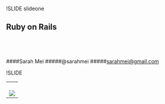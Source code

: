 !SLIDE slideone

## Ruby on Rails
## &nbsp;
####Sarah Mei
#####@sarahmei
#####sarahmei@gmail.com

!SLIDE

<table height="100%">
<tr>
<td valign="top">
&nbsp;<br/>
<img src="img/looksmart.gif">
</td>
</tr>
</table>

!SLIDE

<table height="100%">
<tr>
<td valign="top">
&nbsp;<br/>
<img src="img/looksmart.gif"><br/>
<img src="img/rails_logo.jpg" height="250">
</td>
</tr>
</table>

!SLIDE

<table height="100%">
<tr>
<td valign="top">
&nbsp;<br/>
<img src="img/looksmart.gif"><br/>
<img src="img/rails_logo.jpg" height="250"><br/>
<img src="img/duke.png" height="100">
<img src="img/javascript_dialog.png" height="100">
<img src="img/opengl.png" height="100"><br/>
<img src="img/c_plus_plus.jpg" height="100">
<img src="img/php_logo.jpg" height="100">
<H1>(etc.)</H1>
</td>
</tr>
</table>

!SLIDE centereverything

<img src="img/chibis.jpg"> 

!SLIDE

<img src="img/ucsd_slide.jpg">

!SLIDE centereverything

<img src="img/calspace-slide.jpg">

!SLIDE centereverything

<img src="img/mosaic.jpg">

!SLIDE centereverything

<img src="img/astronaut-camera.jpg">

!SLIDE centereverything

<img src="img/nasa_brazil.jpg">

!SLIDE

<img src="img/web-application.png">

!SLIDE

<table width="100%">
<tr>
<td align="center">
<img src="img/ruby-logo.jpg" width="250">
</td>
<td align="center">
<img src="img/rails_logo.jpg">
</td>
</tr>
<tr>
<td>&nbsp;</td>
<td>&nbsp;</td>
</tr>
</table>
# &nbsp;
# &nbsp;
# &nbsp;

!SLIDE

<table width="100%">
<tr>
<td align="center">
<img src="img/ruby-logo.jpg" width="250">
</td>
<td align="center">
<img src="img/rails_logo.jpg">
</td>
</tr>
<tr>
<td align="center">
<font size="15">Language</font>
</td>
<td align="center">
<font size="15">Framework</font>
</td>
</tr>
</table>
# &nbsp;
# &nbsp;

!SLIDE

<code>puts "Hello, world!"</code>

!SLIDE

<b><pre><code><font size="6">
class HelloWorldApp {
 public static void main(String[] args) {
  System.out.println("Hello, world!");
 }
}
</font></code></pre></b>

!SLIDE

<table width="100%">
<tr>
<td align="center">
<img src="img/ruby-logo.jpg" width="250">
</td>
<td align="center">
<img src="img/rails_logo.jpg">
</td>
</tr>
<tr>
<td align="center">
<font size="15">Language</font>
</td>
<td align="center">
<font size="15">Framework</font>
</td>
</tr>
</table>
# &nbsp;
# &nbsp;

!SLIDE

## Step 1:

<pre><code>
rails tweetbook
</code></pre>

!SLIDE

## Step 2: 

<pre><code>
cd tweetbook
ruby script/generate scaffold 
  status_update 
  name:string 
  status:string
rake db:migrate
</code></pre>

!SLIDE

## What does this get us?
* A status_updates table
* Basic HTML pages and forms for status updates
* Everything's wired up!

!SLIDE

## Step 3:

<pre><code>
 ruby script/server
</code></pre>

!SLIDE

<img src="img/new_status_update.png">

!SLIDE

## CRUD

!SLIDE

* No @#$^* XML files to edit
* No configuration of any kind
* You can override any of the defaults

!SLIDE

# Why Rails?

!SLIDE

# Why not?

!SLIDE slideone

## Thank you!
## &nbsp;
#### Sarah Mei
##### @sarahmei
##### sarahmei@gmail.com
# &nbsp;

<div class="photo-credits">Photo credits: Johnson Space Center, NCSA/University of Illinois, LookSmart, David Heinemeier Hansson, Sun Microsystems, Silicon Graphics, Bjarne Stroustroup, PHP Foundation, and Flickr users thisisbossi, holderbyphotography, and geekwithoutacause.</div>


